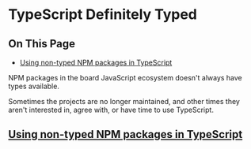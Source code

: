 # TypeScript Definitely Typed


## On This Page


- [Using non-typed NPM packages in TypeScript](#using-non-typed-npm-packages-in-typescript)

NPM packages in the board JavaScript ecosystem doesn't always have types available.

Sometimes the projects are no longer maintained, and other times they aren't interested in, agree with, or have time to use TypeScript.


## [Using non-typed NPM packages in TypeScript]()